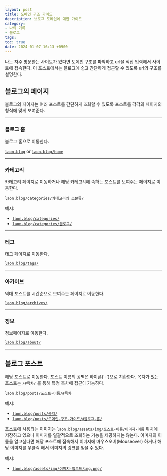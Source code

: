 ```yaml
---
layout: post
title: 도메인 구조 가이드
description: 브로그 도메인에 대한 가이드
category:
- 나의 기록
- 블로그
tags: 
toc: true
date: 2024-01-07 16:13 +0900
---
```

나는 자주 방문한는 사이트가 있다면 도메인 구조를 파악하고 url을 직접 입력해서 사이트에 접속한다. 이 포스트에서는 블로그에 쉽고 간단하게 접근할 수 있도록 url의 구조를 설명한다.

## 블로그의 페이지 
블로그의 페이지는 여러 포스트를 간단하게 조회할 수 있도록 포스트를 각각의 페이지의 형식에 맞게 보여준다. 

---
### 블로그 홈
블로그 홈으로 이동한다. 

 [`laon.blog`](https://laon.blog/) or [`laon.blog/home`](https://laon.blog/)

---
### 카테고리
카테고리 페이지로 이동하거나 해당 카테고리에 속하는 포스트를 보여주는 페이지로 이동한다. 

`laon.blog/categories/카테고리의 소분류/`

예시: 

- [`laon.blog/categories/`](https://laon.blog/categories/)
- [`laon.blog/categories/블로그/`](https://laon.blog/categories/블로그/)

---
### 테그
테그 페이지로 이동한다. 

[`laon.blog/tags/`](https://laon.blog/tags/)

---
### 아카이브
역대 포스트를 시간순으로 보여주는 페이지로 이동한다.

[`laon.blog/archives/`](https://laon.blog/archives/)

---
### 정보 
정보페이지로 이동한다.

[`laon.blog/about/`](https://laon.blog/about/)

---
## 블로그 포스트
해당 포스트로 이동한다. 포스트 이름의 공백은 하이픈(\'-\')으로 치환한다. 목차가 있는 포스트는 `/#목차/` 를 통해 특정 목차에 접근이 가능하다. 

`laon.blog/posts/포스트-이름/#목차`

예시: 

- [`laon.blog/posts/공지/`](https://laon.blog/posts/공지/)
- [`laon.blog/posts/도메인-구조-가이드/#블로그-홈/`](https://laon.blog/posts/도메인-구조-가이드/#블로그-홈)


포스트에 사용되는 이미지는 `laon.blog/assets/img/포스트-이름/이미지-이름` 위치에 저장하고 있으나 이미지를 일괄적으로 조회하는 기능을 제공하지는 않는다. 이미지의 이름을 알고싶다면 해당 포스트에 접속해서 이미지에 마우스오버(Mouseover) 하거나 해당 이미지를 우클릭 해서 이미지의 링크를 얻을 수 있다. 

예시:

- [`laon.blog/assets/img/이미지-업로드/img.png/`](https://laon.blog/assets/img/이미지-업로드/img.png)